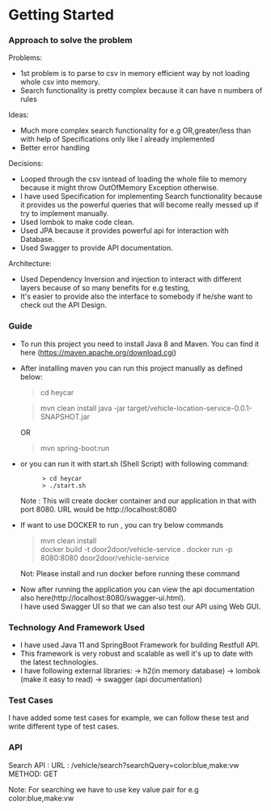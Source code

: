 # Getting Started

### Approach to solve the problem 
Problems:
* 1st problem is to parse to csv in memory efficient way by not loading whole csv into memory.
* Search functionality is pretty complex because it can have n numbers of rules

Ideas:
* Much more complex search functionality for e.g OR,greater/less than with help of Specifications 
only like I already implemented
* Better error handling          

Decisions:
* Looped through the csv isntead of loading the whole file to memory because it might 
throw OutOfMemory Exception otherwise.
* I have used Specification for implementing Search functionality because it provides us 
the powerful queries that will become really messed up if try to implement manually.
* Used lombok to make code clean.
* Used JPA because it provides powerful api for interaction with Database.
* Used Swagger to provide API documentation.

Architecture: 
* Used Dependency Inversion and injection to interact with different layers because of 
so many benefits for e.g testing, 
* It's easier to provide also the interface to somebody if he/she want to check out the API Design.

### Guide

* To run this project you need to install Java 8 and Maven. You can find it here (https://maven.apache.org/download.cgi)

* After installing maven you can run this project manually as defined below:
	
	> cd heycar
	
	> mvn clean install
	> java -jar target/vehicle-location-service-0.0.1-SNAPSHOT.jar
	
	OR
	
	> mvn spring-boot:run	

* or you can run it with start.sh (Shell Script) with following command:

		    > cd heycar
			> ./start.sh

	Note : This will create docker container and our application in that with port 8080.
	URL would be http://localhost:8080


* If want to use DOCKER to run , you can try below commands
    
    > mvn clean install		
	> docker build -t door2door/vehicle-service .
	> docker run -p 8080:8080 door2door/vehicle-service
	
	Not: Please install and run docker before running these command

* Now after running the application you can view the api documentation also here(http://localhost:8080/swagger-ui.html).	
   I have used Swagger UI so that we can also test our API using Web GUI.
					
### Technology And Framework Used

* I have used Java 11 and SpringBoot Framework  for building Restfull API.
* This framework is very robust and scalable as well it's up to date with the latest technologies.
* I have following external libraries:
    -> h2(in memory database)
    -> lombok (make it easy to read)
    -> swagger (api documentation)

### Test Cases
I have added some test cases for example, we can follow these test and write different type of test cases.

### API

Search API : 
URL : /vehicle/search?searchQuery=color:blue,make:vw
METHOD: GET

Note: For searching we have to use key value pair for e.g color:blue,make:vw

